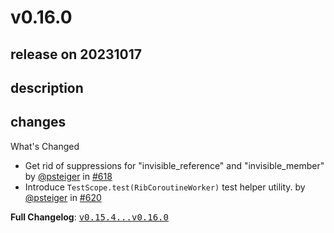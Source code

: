# v0.16.0

## release on 20231017

## description

## changes

What's Changed

* Get rid of suppressions for "invisible_reference" and "invisible_member" by <a class="user-mention notranslate" data-hovercard-type="user" data-hovercard-url="/users/psteiger/hovercard" data-octo-click="hovercard-link-click" data-octo-dimensions="link_type:self" href="https://github.com/psteiger">@psteiger</a> in <a class="issue-link js-issue-link" data-error-text="Failed to load title" data-id="1907549075" data-permission-text="Title is private" data-url="https://github.com/uber/RIBs/issues/618" data-hovercard-type="pull_request" data-hovercard-url="/uber/RIBs/pull/618/hovercard" href="https://github.com/uber/RIBs/pull/618">#618</a>
* Introduce <code>TestScope.test(RibCoroutineWorker)</code> test helper utility. by <a class="user-mention notranslate" data-hovercard-type="user" data-hovercard-url="/users/psteiger/hovercard" data-octo-click="hovercard-link-click" data-octo-dimensions="link_type:self" href="https://github.com/psteiger">@psteiger</a> in <a class="issue-link js-issue-link" data-error-text="Failed to load title" data-id="1924697556" data-permission-text="Title is private" data-url="https://github.com/uber/RIBs/issues/620" data-hovercard-type="pull_request" data-hovercard-url="/uber/RIBs/pull/620/hovercard" href="https://github.com/uber/RIBs/pull/620">#620</a>

<strong>Full Changelog</strong>: <a class="commit-link" href="https://github.com/uber/RIBs/compare/v0.15.4...v0.16.0"><tt>v0.15.4...v0.16.0</tt></a>

